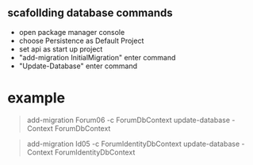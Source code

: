 ## scafollding database commands

- open package manager console
- choose Persistence as Default Project
- set api as start up project
- "add-migration InitialMigration" enter command
- "Update-Database" enter command


# example
> add-migration Forum06 -c ForumDbContext
> update-database -Context ForumDbContext

> add-migration Id05 -c ForumIdentityDbContext
> update-database -Context ForumIdentityDbContext